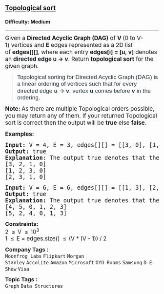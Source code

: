 <h2><a href="https://www.geeksforgeeks.org/problems/topological-sort/1">Topological sort</a></h2><h3>Difficulty: Medium</h3><hr><div class="problems_problem_content__Xm_eO"><p><span style="font-size: 14pt;">Given a&nbsp;<strong>Directed Acyclic Graph (DAG)</strong>&nbsp;of&nbsp;<strong>V&nbsp;</strong>(0 to V-1)&nbsp;vertices and&nbsp;<strong>E</strong>&nbsp;edges represented as a 2D list of&nbsp;<strong>edges[][]</strong>, where each entry&nbsp;<strong>edges[i] = [u, v]</strong>&nbsp;denotes an&nbsp;<span style="background-color: #ffffff; color: #1e2229; font-family: var(--gfg-font-secondary); font-weight: bolder;">directed<strong>&nbsp;</strong>edge&nbsp;</span><span style="background-color: #ffffff; color: #1e2229; font-family: var(--gfg-font-secondary); font-weight: bolder;">u -&gt; v</span>. Return&nbsp;<strong>topological sort</strong>&nbsp;for the given graph.</span></p>
<blockquote><span style="font-size: 14pt;"><span style="box-sizing: border-box; margin: 0px; padding: 0px; border: 0px; vertical-align: baseline; color: #273239; font-family: Nunito, sans-serif; letter-spacing: 0.162px; background-color: #ffffff;">Topological sorting for&nbsp;</span><span style="box-sizing: border-box; margin: 0px; padding: 0px; border: 0px; vertical-align: baseline; color: #273239; font-family: Nunito, sans-serif; letter-spacing: 0.162px; background-color: #ffffff;"><span style="box-sizing: border-box; margin: 0px; padding: 0px; border: 0px; vertical-align: baseline;">Directed Acyclic Graph (DAG)</span></span><span style="box-sizing: border-box; margin: 0px; padding: 0px; border: 0px; vertical-align: baseline; color: #273239; font-family: Nunito, sans-serif; letter-spacing: 0.162px; background-color: #ffffff;">&nbsp;is a linear ordering of vertices such that for every directed edge&nbsp;<strong>u&nbsp;</strong></span><strong>-&gt;&nbsp;</strong><span style="box-sizing: border-box; margin: 0px; padding: 0px; border: 0px; vertical-align: baseline; color: #273239; font-family: Nunito, sans-serif; letter-spacing: 0.162px; background-color: #ffffff;"><strong>v</strong>, vertex&nbsp;</span><strong style="box-sizing: border-box; margin: 0px; padding: 0px; border: 0px; vertical-align: baseline; color: #273239; font-family: Nunito, sans-serif; letter-spacing: 0.162px; background-color: #ffffff;"><strong style="box-sizing: border-box; margin: 0px; padding: 0px; border: 0px; vertical-align: baseline;">u</strong></strong><span style="box-sizing: border-box; margin: 0px; padding: 0px; border: 0px; vertical-align: baseline; color: #273239; font-family: Nunito, sans-serif; letter-spacing: 0.162px; background-color: #ffffff;">&nbsp;comes before&nbsp;</span><strong style="box-sizing: border-box; margin: 0px; padding: 0px; border: 0px; vertical-align: baseline; color: #273239; font-family: Nunito, sans-serif; letter-spacing: 0.162px; background-color: #ffffff;"><strong style="box-sizing: border-box; margin: 0px; padding: 0px; border: 0px; vertical-align: baseline;">v</strong></strong><span style="box-sizing: border-box; margin: 0px; padding: 0px; border: 0px; vertical-align: baseline; color: #273239; font-family: Nunito, sans-serif; letter-spacing: 0.162px; background-color: #ffffff;">&nbsp;in the ordering.</span></span></blockquote>
<p><span style="font-size: 14pt;"><strong>Note:&nbsp;</strong><span>As there are multiple Topological orders possible, you may return any of them. If your returned Topological sort is correct then the output will be&nbsp;<strong>true</strong>&nbsp;else&nbsp;<strong>false</strong>.</span></span></p>
<p><span style="font-size: 14pt;"><strong>Examples:</strong></span></p>
<pre><span style="font-size: 14pt;"><strong>Input:</strong> V = 4, E = 3, edges[][] = [[3, 0], [1, 0], [2, 0]]</span><br><span style="font-size: 14pt;"><img src="https://media.geeksforgeeks.org/img-practice/PROD/addEditProblem/700255/Web/Other/24aa5d54-bc1f-489c-bd2d-ad02ddccdf31_1684492511.png" alt=""></span><br><span style="font-size: 14pt;"><strong>Output: </strong>true</span><br><span style="font-size: 14pt;"><strong>Explanation</strong>: The output true denotes that the order is valid. Few valid Topological orders for the given graph are:
[3, 2, 1, 0]</span><br><span style="font-size: 14pt;">[1, 2, 3, 0]</span><br><span style="font-size: 14pt;">[2, 3, 1, 0]</span></pre>
<pre><span style="font-size: 14pt;"><strong>Input: </strong>V = 6, E = 6, edges[][] = [[1, 3], [2, 3], [4, 1], [4, 0], [5, 0], [5,2]]
<img src="https://media.geeksforgeeks.org/img-practice/PROD/addEditProblem/700255/Web/Other/c35bb1d1-130c-49aa-a17e-118181d7bdcd_1684492512.png" alt=""><br><strong>Output: </strong>true
<strong>Explanation: </strong>The output true denotes that the order is valid. Few valid Topological orders for the graph are:<br>[4, 5, 0, 1, 2, 3]<br>[5, 2, 4, 0, 1, 3]</span></pre>
<p><span style="font-size: 18px;"><strong>Constraints:</strong><br>2&nbsp;&nbsp;</span><span style="font-size: 18px;">≤</span>&nbsp;&nbsp;<span style="font-size: 18px;">V&nbsp;&nbsp;</span><span style="font-size: 18px;">≤</span>&nbsp;&nbsp;<span style="font-size: 18px;">10<sup>3</sup><br>1&nbsp;&nbsp;</span><span style="font-size: 18px;">≤</span>&nbsp;&nbsp;<span style="font-size: 18px;">E =&nbsp;</span><span style="font-size: 14pt;">edges.size()</span><span style="font-size: 18px;">&nbsp;&nbsp;</span><span style="font-size: 18px;">≤</span>&nbsp;&nbsp;<span style="font-size: 18px;">(V * (V - 1)) / 2</span></p></div><p><span style=font-size:18px><strong>Company Tags : </strong><br><code>Moonfrog Labs</code>&nbsp;<code>Flipkart</code>&nbsp;<code>Morgan Stanley</code>&nbsp;<code>Accolite</code>&nbsp;<code>Amazon</code>&nbsp;<code>Microsoft</code>&nbsp;<code>OYO Rooms</code>&nbsp;<code>Samsung</code>&nbsp;<code>D-E-Shaw</code>&nbsp;<code>Visa</code>&nbsp;<br><p><span style=font-size:18px><strong>Topic Tags : </strong><br><code>Graph</code>&nbsp;<code>Data Structures</code>&nbsp;